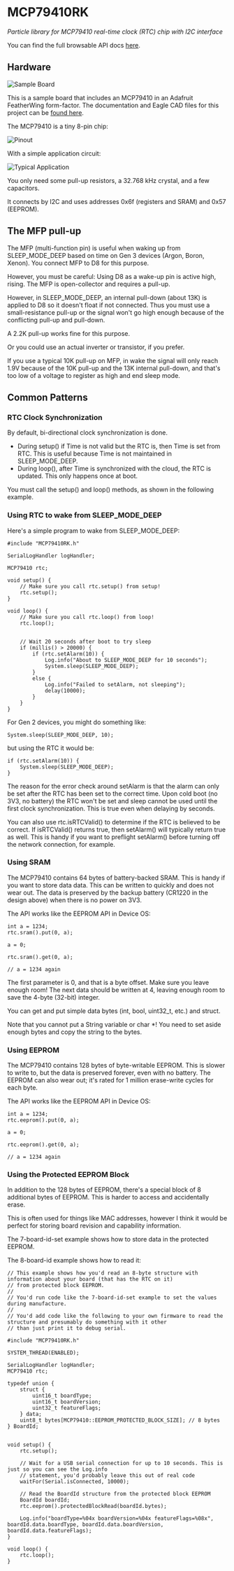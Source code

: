 # MCP79410RK
*Particle library for MCP79410 real-time clock (RTC) chip with I2C interface*

You can find the full browsable API docs [here](http://rickkas7.github.io/MCP79410RK/class_m_c_p79410.html).

## Hardware

![Sample Board](images/in-doubler.jpg) 

This is a sample board that includes an MCP79410 in an Adafruit FeatherWing form-factor. The documentation and Eagle CAD files for this project can be [found here](https://github.com/rickkas7/RtcFlashFeatherWingRK).

The MCP79410 is a tiny 8-pin chip:

![Pinout](images/pinout.png)

With a simple application circuit:

![Typical Application](images/typical-application.png)

You only need some pull-up resistors, a 32.768 kHz crystal, and a few capacitors.

It connects by I2C and uses addresses 0x6f (registers and SRAM) and 0x57 (EEPROM). 


## The MFP pull-up

The MFP (multi-function pin) is useful when waking up from SLEEP\_MODE\_DEEP based on time on Gen 3 devices (Argon, Boron, Xenon). You connect MFP to D8 for this purpose.

However, you must be careful: Using D8 as a wake-up pin is active high, rising. The MFP is open-collector and requires a pull-up.

However, in SLEEP\_MODE\_DEEP, an internal pull-down (about 13K) is applied to D8 so it doesn't float if not connected. Thus you must use a small-resistance pull-up or the signal won't go high enough because of the conflicting pull-up and pull-down.

A 2.2K pull-up works fine for this purpose.

Or you could use an actual inverter or transistor, if you prefer.

If you use a typical 10K pull-up on MFP, in wake the signal will only reach 1.9V because of the 10K pull-up and the 13K internal pull-down, and that's too low of a voltage to register as high and end sleep mode.

## Common Patterns

### RTC Clock Synchronization

By default, bi-directional clock synchronization is done. 

- During setup() if Time is not valid but the RTC is, then Time is set from RTC. This is useful because Time is not maintained in SLEEP\_MODE\_DEEP.
- During loop(), after Time is synchronized with the cloud, the RTC is updated. This only happens once at boot.

You must call the setup() and loop() methods, as shown in the following example.

### Using RTC to wake from SLEEP\_MODE\_DEEP

Here's a simple program to wake from SLEEP\_MODE\_DEEP:

```
#include "MCP79410RK.h"

SerialLogHandler logHandler;

MCP79410 rtc;

void setup() {
	// Make sure you call rtc.setup() from setup!
	rtc.setup();
}

void loop() {
	// Make sure you call rtc.loop() from loop!
	rtc.loop();


	// Wait 20 seconds after boot to try sleep
	if (millis() > 20000) {
		if (rtc.setAlarm(10)) {
			Log.info("About to SLEEP_MODE_DEEP for 10 seconds");
			System.sleep(SLEEP_MODE_DEEP);
		}
		else {
			Log.info("Failed to setAlarm, not sleeping");
			delay(10000);
		}
	}
}
```

For Gen 2 devices, you might do something like:

```
System.sleep(SLEEP_MODE_DEEP, 10);
```

but using the RTC it would be:

```
if (rtc.setAlarm(10)) {
    System.sleep(SLEEP_MODE_DEEP);
}
```

The reason for the error check around setAlarm is that the alarm can only be set after the RTC has been set to the correct time. Upon cold boot (no 3V3, no battery) the RTC won't be set and sleep cannot be used until the first clock synchronization. This is true even when delaying by seconds.

You can also use rtc.isRTCValid() to determine if the RTC is believed to be correct. If isRTCValid() returns true, then setAlarm() will typically return true as well. This is handy if you want to preflight setAlarm() before turning off the network connection, for example.

### Using SRAM

The MCP79410 contains 64 bytes of battery-backed SRAM. This is handy if you want to store data data. This can be written to quickly and does not wear out. The data is preserved by the backup battery (CR1220 in the design above) when there is no power on 3V3.

The API works like the EEPROM API in Device OS:

```
int a = 1234;
rtc.sram().put(0, a);

a = 0;

rtc.sram().get(0, a);

// a = 1234 again
```

The first parameter is 0, and that is a byte offset. Make sure you leave enough room! The next data should be written at 4, leaving enough room to save the 4-byte (32-bit) integer.

You can get and put simple data bytes (int, bool, uint32_t, etc.) and struct.

Note that you cannot put a String variable or char *! You need to set aside enough bytes and copy the string to the bytes.

### Using EEPROM

The MCP79410 contains 128 bytes of byte-writable EEPROM. This is slower to write to, but the data is preserved forever, even with no battery. The EEPROM can also wear out; it's rated for 1 million erase-write cycles for each byte.

The API works like the EEPROM API in Device OS:

```
int a = 1234;
rtc.eeprom().put(0, a);

a = 0;

rtc.eeprom().get(0, a);

// a = 1234 again
```


### Using the Protected EEPROM Block

In addition to the 128 bytes of EEPROM, there's a special block of 8 additional bytes of EEPROM. This is harder to access and accidentally erase. 

This is often used for things like MAC addresses, however I think it would be perfect for storing board revision and capability information.

The 7-board-id-set example shows how to store data in the protected EEPROM.

The 8-board-id example shows how to read it:

```
// This example shows how you'd read an 8-byte structure with information about your board (that has the RTC on it)
// from protected block EEPROM.
//
// You'd run code like the 7-board-id-set example to set the values during manufacture.
//
// You'd add code like the following to your own firmware to read the structure and presumably do something with it other
// than just print it to debug serial.

#include "MCP79410RK.h"

SYSTEM_THREAD(ENABLED);

SerialLogHandler logHandler;
MCP79410 rtc;

typedef union {
	struct {
		uint16_t boardType;
		uint16_t boardVersion;
		uint32_t featureFlags;
	} data;
	uint8_t bytes[MCP79410::EEPROM_PROTECTED_BLOCK_SIZE]; // 8 bytes
} BoardId;


void setup() {
	rtc.setup();

	// Wait for a USB serial connection for up to 10 seconds. This is just so you can see the Log.info
	// statement, you'd probably leave this out of real code
	waitFor(Serial.isConnected, 10000);

	// Read the BoardId structure from the protected block EEPROM
	BoardId boardId;
	rtc.eeprom().protectedBlockRead(boardId.bytes);

	Log.info("boardType=%04x boardVersion=%04x featureFlags=%08x", boardId.data.boardType, boardId.data.boardVersion, boardId.data.featureFlags);
}

void loop() {
	rtc.loop();
}
```


